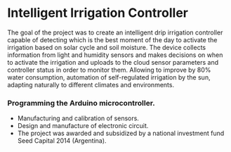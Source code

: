 # Intelligent Irrigation Controller
 
The goal of the project was to create an intelligent drip irrigation controller capable of detecting which is the best moment of the day to activate the irrigation based on solar cycle and soil moisture.
The device collects information from light and humidity sensors and makes decisions on when to activate the irrigation and uploads to the cloud sensor parameters and controller status in order to monitor them.
Allowing to improve by 80% water consumption,  automation of self-regulated irrigation by the sun, adapting naturally to different climates and environments.

### Programming the Arduino microcontroller.
* Manufacturing and calibration of sensors.
* Design and manufacture of electronic circuit.
* The project was awarded and subsidized by a national investment fund Seed Capital 2014 (Argentina).
